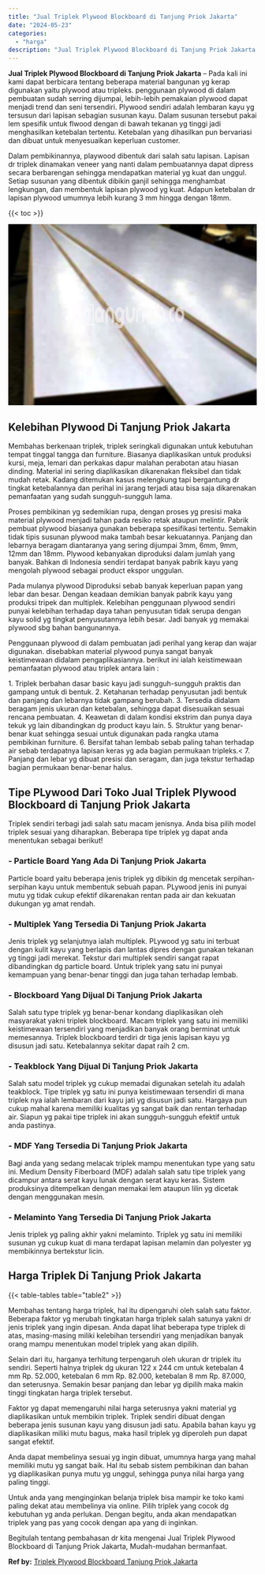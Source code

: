 ```yaml
---
title: "Jual Triplek Plywood Blockboard di Tanjung Priok Jakarta"
date: "2024-05-23"
categories: 
  - "harga"
description: "Jual Triplek Plywood Blockboard di Tanjung Priok Jakarta. Begitulah tentang pembahasan dr kita mengenai Jual Triplek Plywood Blockboard di Tanjung Priok Jaka..."
---
```


**Jual Triplek Plywood Blockboard di Tanjung Priok Jakarta** – Pada kali ini kami dapat berbicara tentang beberapa material bangunan yg kerap digunakan yaitu plywood atau tripleks. penggunaan plywood di dalam pembuatan sudah serring dijumpai, lebih-lebih pemakaian plywood dapat menjadi trend dan seni tersendiri. Plywood sendiri adalah lembaran kayu yg tersusun dari lapisan sebagian susunan kayu. Dalam susunan tersebut pakai lem spesifik untuk flwood dengan di bawah tekanan yg tinggi jadi menghasilkan ketebalan tertentu. Ketebalan yang dihasilkan pun bervariasi dan dibuat untuk menyesuaikan keperluan customer.

Dalam pembikinannya, playwood dibentuk dari salah satu lapisan. Lapisan dr triplek dinamakan veneer yang nanti dalam pembuatannya dapat dipress secara berbarengan sehingga mendapatkan material yg kuat dan unggul. Setiap susunan yang dibentuk dibikin ganjil sehingga menghambat lengkungan, dan membentuk lapisan plywood yg kuat. Adapun ketebalan dr lapisan plywood umumnya lebih kurang 3 mm hingga dengan 18mm.

{{< toc >}}

![Jual Triplek Plywood Blockboard di Tanjung Priok Jakarta](/images/jual-triplek-murah-24.png)

## Kelebihan Plywood Di Tanjung Priok Jakarta

Membahas berkenaan triplek, triplek seringkali digunakan untuk kebutuhan tempat tinggal tangga dan furniture. Biasanya diaplikasikan untuk produksi kursi, meja, lemari dan perkakas dapur malahan perabotan atau hiasan dinding. Material ini sering diaplikasikan dikarenakan fleksibel dan tidak mudah retak. Kadang ditemukan kasus melengkung tapi bergantung dr tingkat ketebalannya dan perihal ini jarang terjadi atau bisa saja dikarenakan pemanfaatan yang sudah sungguh-sungguh lama.

Proses pembikinan yg sedemikian rupa, dengan proses yg presisi maka material plywood menjadi tahan pada resiko retak ataupun melintir. Pabrik pembuat plywood biasanya gunakan beberapa spesifikasi tertentu. Semakin tidak tipis susunan plywood maka tambah besar kekuatannya. Panjang dan lebarnya beragam diantaranya yang sering dijumpai 3mm, 6mm, 9mm, 12mm dan 18mm. Plywood kebanyakan diproduksi dalam jumlah yang banyak. Bahkan di Indonesia sendiri terdapat banyak pabrik kayu yang mengolah plywood sebagai product ekspor unggulan.

Pada mulanya plywood Diproduksi sebab banyak keperluan papan yang lebar dan besar. Dengan keadaan demikian banyak pabrik kayu yang produksi tripek dan multiplek. Kelebihan penggunaan plywood sendiri punyai kelebihan terhadap daya tahan penyusutan tidak serupa dengan kayu solid yg tingkat penyusutannya lebih besar. Jadi banyak yg memakai plywood sbg bahan bangunannya.

Penggunaan plywood di dalam pembuatan jadi perihal yang kerap dan wajar digunakan. disebabkan material plywood punya sangat banyak keistimewaan didalam pengaplikasiannya. berikut ini ialah keistimewaan pemanfaatan plywood atau triplek antara lain :

1\. Triplek berbahan dasar basic kayu jadi sungguh-sungguh praktis dan gampang untuk di bentuk. 2. Ketahanan terhadap penyusutan jadi bentuk dan panjang dan lebarnya tidak gampang berubah. 3. Tersedia didalam beragam jenis ukuran dan ketebalan, sehingga dapat disesuaikan sesuai rencana pembuatan. 4. Keawetan di dalam kondisi ekstrim dan punya daya tekuk yg lain dibandingkan dg product kayu lain. 5. Struktur yang benar-benar kuat sehingga sesuai untuk digunakan pada rangka utama pembikinan furniture. 6. Bersifat tahan lembab sebab paling tahan terhadap air sebab terdapatnya lapisan keras yg ada bagian permukaan tripleks.< 7. Panjang dan lebar yg dibuat presisi dan seragam, dan juga tekstur terhadap bagian permukaan benar-benar halus.

## Tipe PLywood Dari Toko Jual Triplek Plywood Blockboard di Tanjung Priok Jakarta

Triplek sendiri terbagi jadi salah satu macam jenisnya. Anda bisa pilih model triplek sesuai yang diharapkan. Beberapa tipe triplek yg dapat anda menentukan sebagai berikut!

### \- Particle Board Yang Ada Di Tanjung Priok Jakarta

Particle board yaitu beberapa jenis triplek yg dibikin dg mencetak serpihan-serpihan kayu untuk membentuk sebuah papan. PLywood jenis ini punyai mutu yg tidak cukup efektif dikarenakan rentan pada air dan kekuatan dukungan yg amat rendah.

### \- Multiplek Yang Tersedia Di Tanjung Priok Jakarta

Jenis triplek yg selanjutnya ialah multiplek. PLywood yg satu ini terbuat dengan kulit kayu yang berlapis dan lantas dipres dengan gunakan tekanan yg tinggi jadi merekat. Tekstur dari multiplek sendiri sangat rapat dibandingkan dg particle board. Untuk triplek yang satu ini punyai kemampuan yang benar-benar tinggi dan juga tahan terhadap lembab.

### \- Blockboard Yang Dijual Di Tanjung Priok Jakarta

Salah satu type triplek yg benar-benar kondang diaplikasikan oleh masyarakat yakni triplek blockboard. Macam triplek yang satu ini memiliki keistimewaan tersendiri yang menjadikan banyak orang berminat untuk memesannya. Triplek blockboard terdiri dr tiga jenis lapisan kayu yg disusun jadi satu. Ketebalannya sekitar dapat raih 2 cm.

### \- Teakblock Yang Dijual Di Tanjung Priok Jakarta

Salah satu model triplek yg cukup memadai digunakan setelah itu adalah teakblock. Tipe triplek yg satu ini punya keistimewaan tersendiri di mana triplek nya ialah lembaran dari kayu jati yg disusun jadi satu. Hargaya pun cukup mahal karena memiliki kualitas yg sangat baik dan rentan terhadap air. Siapun yg pakai tipe triplek ini akan sungguh-sungguh efektif untuk anda pastinya.

### \- MDF Yang Tersedia Di Tanjung Priok Jakarta

Bagi anda yang sedang melacak triplek mampu menentukan type yang satu ini. Medium Density Fiberboard (MDF) adalah salah satu tipe triplek yang dicampur antara serat kayu lunak dengan serat kayu keras. Sistem produksinya ditempelkan dengan memakai lem ataupun lilin yg dicetak dengan menggunakan mesin.

### \- Melaminto Yang Tersedia Di Tanjung Priok Jakarta

Jenis triplek yg paling akhir yakni melaminto. Triplek yg satu ini memiliki susunan yg cukup kuat di mana terdapat lapisan melamin dan polyester yg membikinnya bertekstur licin.

## Harga Triplek Di Tanjung Priok Jakarta

{{< table-tables table="table2" >}}

Membahas tentang harga triplek, hal itu dipengaruhi oleh salah satu faktor. Beberapa faktor yg merubah tingkatan harga triplek salah satunya yakni dr jenis triplek yang ingin dipesan. Anda dapat lihat beberapa type triplek di atas, masing-masing miliki kelebihan tersendiri yang menjadikan banyak orang mampu menentukan model triplek yang akan dipilih.

Selain dari itu, harganya terhitung terpengaruh oleh ukuran dr triplek itu sendiri. Seperti halnya triplek dg ukuran 122 x 244 cm untuk ketebalan 4 mm Rp. 52.000, ketebalan 6 mm Rp. 82.000, ketebalan 8 mm Rp. 87.000, dan seterusnya. Semakin besar panjang dan lebar yg dipilih maka makin tinggi tingkatan harga triplek tersebut.

Faktor yg dapat memengaruhi nilai harga seterusnya yakni material yg diaplikasikan untuk membikin triplek. Triplek sendiri dibuat dengan beberapa jenis susunan kayu yang disusun jadi satu. Apabila bahan kayu yg diaplikasikan miliki mutu bagus, maka hasil triplek yg diperoleh pun dapat sangat efektif.

Anda dapat membelinya sesuai yg ingin dibuat, umumnya harga yang mahal memiliki mutu yg sangat baik. Hal itu sebab sistem pembikinan dan bahan yg diaplikasikan punya mutu yg unggul, sehingga punya nilai harga yang paling tinggi.

Untuk anda yang menginginkan belanja triplek bisa mampir ke toko kami paling dekat atau membelinya via online. Pilih triplek yang cocok dg kebutuhan yg anda perlukan. Dengan begitu, anda akan mendapatkan triplek yang pas yang cocok dengan apa yang di inginkan.

Begitulah tentang pembahasan dr kita mengenai Jual Triplek Plywood Blockboard di Tanjung Priok Jakarta, Mudah-mudahan bermanfaat.

**Ref by:** [Triplek Plywood Blockboard Tanjung Priok Jakarta](https://id.wikipedia.org/wiki/Triplek)
